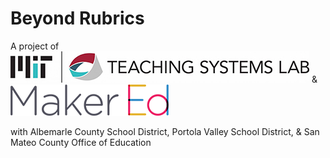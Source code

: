 # **Beyond Rubrics**

A project of
![Image](/assets/images/logo-TSL.jpg) & ![Image](/assets/images/logo-makered.png)


with Albemarle County School District, Portola Valley School District, & San Mateo County Office of Education
